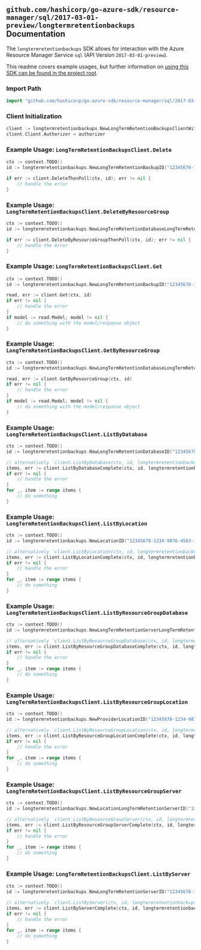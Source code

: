 
## `github.com/hashicorp/go-azure-sdk/resource-manager/sql/2017-03-01-preview/longtermretentionbackups` Documentation

The `longtermretentionbackups` SDK allows for interaction with the Azure Resource Manager Service `sql` (API Version `2017-03-01-preview`).

This readme covers example usages, but further information on [using this SDK can be found in the project root](https://github.com/hashicorp/go-azure-sdk/tree/main/docs).

### Import Path

```go
import "github.com/hashicorp/go-azure-sdk/resource-manager/sql/2017-03-01-preview/longtermretentionbackups"
```


### Client Initialization

```go
client := longtermretentionbackups.NewLongTermRetentionBackupsClientWithBaseURI("https://management.azure.com")
client.Client.Authorizer = authorizer
```


### Example Usage: `LongTermRetentionBackupsClient.Delete`

```go
ctx := context.TODO()
id := longtermretentionbackups.NewLongTermRetentionBackupID("12345678-1234-9876-4563-123456789012", "locationValue", "longTermRetentionServerValue", "longTermRetentionDatabaseValue", "longTermRetentionBackupValue")

if err := client.DeleteThenPoll(ctx, id); err != nil {
	// handle the error
}
```


### Example Usage: `LongTermRetentionBackupsClient.DeleteByResourceGroup`

```go
ctx := context.TODO()
id := longtermretentionbackups.NewLongTermRetentionDatabaseLongTermRetentionBackupID("12345678-1234-9876-4563-123456789012", "example-resource-group", "locationValue", "longTermRetentionServerValue", "longTermRetentionDatabaseValue", "longTermRetentionBackupValue")

if err := client.DeleteByResourceGroupThenPoll(ctx, id); err != nil {
	// handle the error
}
```


### Example Usage: `LongTermRetentionBackupsClient.Get`

```go
ctx := context.TODO()
id := longtermretentionbackups.NewLongTermRetentionBackupID("12345678-1234-9876-4563-123456789012", "locationValue", "longTermRetentionServerValue", "longTermRetentionDatabaseValue", "longTermRetentionBackupValue")

read, err := client.Get(ctx, id)
if err != nil {
	// handle the error
}
if model := read.Model; model != nil {
	// do something with the model/response object
}
```


### Example Usage: `LongTermRetentionBackupsClient.GetByResourceGroup`

```go
ctx := context.TODO()
id := longtermretentionbackups.NewLongTermRetentionDatabaseLongTermRetentionBackupID("12345678-1234-9876-4563-123456789012", "example-resource-group", "locationValue", "longTermRetentionServerValue", "longTermRetentionDatabaseValue", "longTermRetentionBackupValue")

read, err := client.GetByResourceGroup(ctx, id)
if err != nil {
	// handle the error
}
if model := read.Model; model != nil {
	// do something with the model/response object
}
```


### Example Usage: `LongTermRetentionBackupsClient.ListByDatabase`

```go
ctx := context.TODO()
id := longtermretentionbackups.NewLongTermRetentionDatabaseID("12345678-1234-9876-4563-123456789012", "locationValue", "longTermRetentionServerValue", "longTermRetentionDatabaseValue")

// alternatively `client.ListByDatabase(ctx, id, longtermretentionbackups.DefaultListByDatabaseOperationOptions())` can be used to do batched pagination
items, err := client.ListByDatabaseComplete(ctx, id, longtermretentionbackups.DefaultListByDatabaseOperationOptions())
if err != nil {
	// handle the error
}
for _, item := range items {
	// do something
}
```


### Example Usage: `LongTermRetentionBackupsClient.ListByLocation`

```go
ctx := context.TODO()
id := longtermretentionbackups.NewLocationID("12345678-1234-9876-4563-123456789012", "locationValue")

// alternatively `client.ListByLocation(ctx, id, longtermretentionbackups.DefaultListByLocationOperationOptions())` can be used to do batched pagination
items, err := client.ListByLocationComplete(ctx, id, longtermretentionbackups.DefaultListByLocationOperationOptions())
if err != nil {
	// handle the error
}
for _, item := range items {
	// do something
}
```


### Example Usage: `LongTermRetentionBackupsClient.ListByResourceGroupDatabase`

```go
ctx := context.TODO()
id := longtermretentionbackups.NewLongTermRetentionServerLongTermRetentionDatabaseID("12345678-1234-9876-4563-123456789012", "example-resource-group", "locationValue", "longTermRetentionServerValue", "longTermRetentionDatabaseValue")

// alternatively `client.ListByResourceGroupDatabase(ctx, id, longtermretentionbackups.DefaultListByResourceGroupDatabaseOperationOptions())` can be used to do batched pagination
items, err := client.ListByResourceGroupDatabaseComplete(ctx, id, longtermretentionbackups.DefaultListByResourceGroupDatabaseOperationOptions())
if err != nil {
	// handle the error
}
for _, item := range items {
	// do something
}
```


### Example Usage: `LongTermRetentionBackupsClient.ListByResourceGroupLocation`

```go
ctx := context.TODO()
id := longtermretentionbackups.NewProviderLocationID("12345678-1234-9876-4563-123456789012", "example-resource-group", "locationValue")

// alternatively `client.ListByResourceGroupLocation(ctx, id, longtermretentionbackups.DefaultListByResourceGroupLocationOperationOptions())` can be used to do batched pagination
items, err := client.ListByResourceGroupLocationComplete(ctx, id, longtermretentionbackups.DefaultListByResourceGroupLocationOperationOptions())
if err != nil {
	// handle the error
}
for _, item := range items {
	// do something
}
```


### Example Usage: `LongTermRetentionBackupsClient.ListByResourceGroupServer`

```go
ctx := context.TODO()
id := longtermretentionbackups.NewLocationLongTermRetentionServerID("12345678-1234-9876-4563-123456789012", "example-resource-group", "locationValue", "longTermRetentionServerValue")

// alternatively `client.ListByResourceGroupServer(ctx, id, longtermretentionbackups.DefaultListByResourceGroupServerOperationOptions())` can be used to do batched pagination
items, err := client.ListByResourceGroupServerComplete(ctx, id, longtermretentionbackups.DefaultListByResourceGroupServerOperationOptions())
if err != nil {
	// handle the error
}
for _, item := range items {
	// do something
}
```


### Example Usage: `LongTermRetentionBackupsClient.ListByServer`

```go
ctx := context.TODO()
id := longtermretentionbackups.NewLongTermRetentionServerID("12345678-1234-9876-4563-123456789012", "locationValue", "longTermRetentionServerValue")

// alternatively `client.ListByServer(ctx, id, longtermretentionbackups.DefaultListByServerOperationOptions())` can be used to do batched pagination
items, err := client.ListByServerComplete(ctx, id, longtermretentionbackups.DefaultListByServerOperationOptions())
if err != nil {
	// handle the error
}
for _, item := range items {
	// do something
}
```
